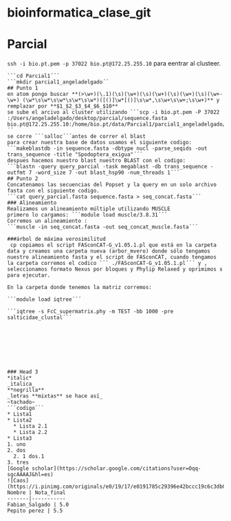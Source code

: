 # bioinformatica_clase_git
# Parcial
```ssh -i bio.pt.pem -p 37022 bio.pt@172.25.255.10``` para eentrar al clusteer.
```cd data´´´para entrar a la carpeta del curso 
```cd Parcial1´´´
```mkdir parcial1_angeladelgado´´
## Punto 1
en atom pongo buscar **(>\w+)(\.1)(\s)(\w+)(\s)(\w+)(\s)(\w+)(\s)(\w+-\w+) (\w*\s\w*\s\w*\s\w*\s\w*)([()]\w*[()]\s\w*,\s\w+\s\w+;\s\w+)** y remplazar por **$1_$2_$3_$4_$6_$10**
se sube el arcivo al cluster utilizando ```scp -i bio.pt.pem -P 37022 :/Users/angeladelgado/desktop/parcial/sequence.fasta bio.pt@172.25.255.10:/home/bio.pt/data/Parcial1/parcial1_angeladelgado/punto_1´´
se corre ```salloc´´´antes de correr el blast
para crear nuestra base de datos usamos el siguiente codigo:
```makeblastdb -in sequence.fasta -dbtype nucl -parse_seqids -out trans_sequence -title "Spodoptera_exigua"´´´
despues hacemos nuestro blast nuestro BLAST con el codigo:
```blastn -query query_parcial -task megablast -db trans_sequence -outfmt 7 -word_size 7 -out blast_hsp90 -num_threads 1´´´
## Punto 2
Concatenamos las secuencias del Popset y la query en un solo archivo fasta con el siguiente codigo.
```cat query_parcial.fasta sequence.fasta > seq_concat.fasta´´´
### Alineamiento
Realizamos un alineamiento múltiple utilizando MUSCLE 
primero lo cargamos: ```module load muscle/3.8.31´´´
Corremos un alineamiento :
```muscle -in seq_concat.fasta -out seq_concat_muscle.fasta´´´

###árbol de máxima verosimilitud 
 cp copiamos el script FASconCAT-G_v1.05.1.pl que está en la carpeta data y creamos una carpeta nueva (arbor_mvero) donde sólo tengamos nuestro alineamiento fasta y el script de FASconCAT, cuando tengamos la carpeta corremos el codico ``` ./FASconCAT-G_v1.05.1.pl´´´ y , seleccionamos formato Nexus por bloques y Phylip Relaxed y oprimimos s para ejecutar.
 
En la carpeta donde tenemos la matriz corremos:

```module load iqtree´´´

```iqtree -s FcC_supermatrix.phy -m TEST -bb 1000 -pre salticidae_clustal´´´








### Head 3
*italic*
_italica_
**negrilla**
_letras **mixtas** se hace así_
~tachado~
```codigo```
* Lista1
* Lista2
  * Lista 2.1
  * Lista 2.2
* Lista3
1. uno
2. dos
  2. 1 dos.1
3. tres
[Google scholar](https://scholar.google.com/citations?user=Oqq-sgcAAAAJ&hl=es)
![Caos](https://i.pinimg.com/originals/e0/19/17/e0191785c29396e42bccc19c6c3db098.jpg)
Nombre | Nota_final
-------|-----------
Fabian_Salgado | 5.0
Pepito perez | 5.5
